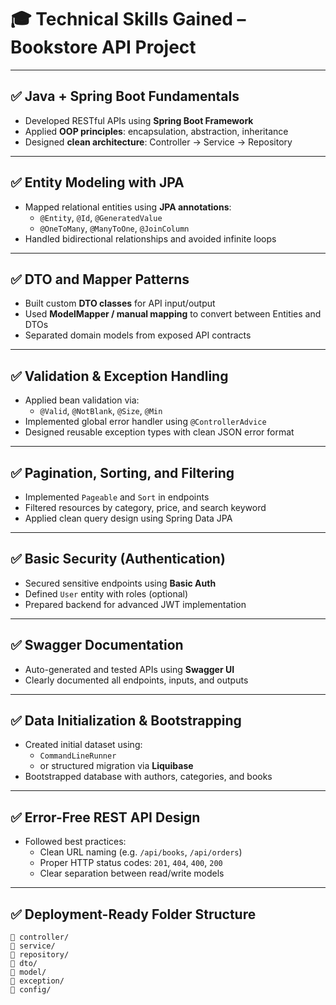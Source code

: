# 🎓 Technical Skills Gained – Bookstore API Project

---

## ✅ Java + Spring Boot Fundamentals

- Developed RESTful APIs using **Spring Boot Framework**
- Applied **OOP principles**: encapsulation, abstraction, inheritance
- Designed **clean architecture**: Controller → Service → Repository

---

## ✅ Entity Modeling with JPA

- Mapped relational entities using **JPA annotations**:
    - `@Entity`, `@Id`, `@GeneratedValue`
    - `@OneToMany`, `@ManyToOne`, `@JoinColumn`
- Handled bidirectional relationships and avoided infinite loops

---

## ✅ DTO and Mapper Patterns

- Built custom **DTO classes** for API input/output
- Used **ModelMapper / manual mapping** to convert between Entities and DTOs
- Separated domain models from exposed API contracts

---

## ✅ Validation & Exception Handling

- Applied bean validation via:
    - `@Valid`, `@NotBlank`, `@Size`, `@Min`
- Implemented global error handler using `@ControllerAdvice`
- Designed reusable exception types with clean JSON error format

---

## ✅ Pagination, Sorting, and Filtering

- Implemented `Pageable` and `Sort` in endpoints
- Filtered resources by category, price, and search keyword
- Applied clean query design using Spring Data JPA

---

## ✅ Basic Security (Authentication)

- Secured sensitive endpoints using **Basic Auth**
- Defined `User` entity with roles (optional)
- Prepared backend for advanced JWT implementation

---

## ✅ Swagger Documentation

- Auto-generated and tested APIs using **Swagger UI**
- Clearly documented all endpoints, inputs, and outputs

---

## ✅ Data Initialization & Bootstrapping

- Created initial dataset using:
    - `CommandLineRunner`
    - or structured migration via **Liquibase**
- Bootstrapped database with authors, categories, and books

---

## ✅ Error-Free REST API Design

- Followed best practices:
    - Clean URL naming (e.g. `/api/books`, `/api/orders`)
    - Proper HTTP status codes: `201`, `404`, `400`, `200`
    - Clear separation between read/write models

---

## ✅ Deployment-Ready Folder Structure

```
📁 controller/
📁 service/
📁 repository/
📁 dto/
📁 model/
📁 exception/
📁 config/
```